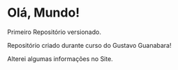 # Olá, Mundo!
 Primeiro Repositório versionado.

Repositório criado durante curso do Gustavo Guanabara!

Alterei algumas informações no Site.
